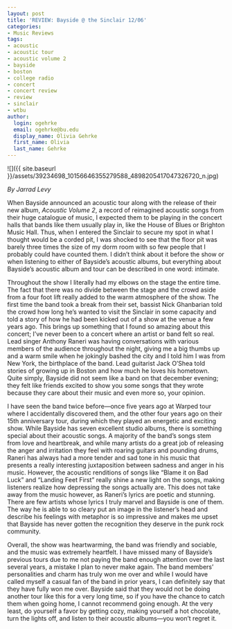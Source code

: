 ```yaml
---
layout: post
title: 'REVIEW: Bayside @ the Sinclair 12/06'
categories:
- Music Reviews
tags:
- acoustic
- acoustic tour
- acoustic volume 2
- bayside
- boston
- college radio
- concert
- concert review
- review
- sinclair
- wtbu
author:
  login: ogehrke
  email: ogehrke@bu.edu
  display_name: Olivia Gehrke
  first_name: Olivia
  last_name: Gehrke
---
```

![]({{ site.baseurl }}/assets/39234698_10156646355279588_4898205417047326720_n.jpg)

_By Jarrad Levy_

When Bayside announced an acoustic tour along with the release of their new album, _Acoustic Volume 2_, a record of reimagined acoustic songs from their huge catalogue of music, I expected them to be playing in the concert halls that bands like them usually play in, like the House of Blues or Brighton Music Hall. Thus, when I entered the Sinclair to secure my spot in what I thought would be a corded pit, I was shocked to see that the floor pit was barely three times the size of my dorm room with so few people that I probably could have counted them. I didn’t think about it before the show or when listening to either of Bayside’s acoustic albums, but everything about Bayside’s acoustic album and tour can be described in one word: intimate.

Throughout the show I literally had my elbows on the stage the entire time. The fact that there was no divide between the stage and the crowd aside from a four foot lift really added to the warm atmosphere of the show. The first time the band took a break from their set, bassist Nick Ghanbarian told the crowd how long he’s wanted to visit the Sinclair in some capacity and told a story of how he had been kicked out of a show at the venue a few years ago. This brings up something that I found so amazing about this concert; I’ve never been to a concert where an artist or band felt so real. Lead singer Anthony Raneri was having conversations with various members of the audience throughout the night, giving me a big thumbs up and a warm smile when he jokingly bashed the city and I told him I was from New York, the birthplace of the band. Lead guitarist Jack O’Shea told stories of growing up in Boston and how much he loves his hometown. Quite simply, Bayside did not seem like a band on that december evening; they felt like friends excited to show you some songs that they wrote because they care about their music and even more so, your opinion.

I have seen the band twice before—once five years ago at Warped tour where I accidentally discovered them, and the other four years ago on their 15th anniversary tour, during which they played an energetic and exciting show. While Bayside has seven excellent studio albums, there is something special about their acoustic songs. A majority of the band’s songs stem from love and heartbreak, and while many artists do a great job of releasing the anger and irritation they feel with roaring guitars and pounding drums, Raneri has always had a more tender and sad tone in his music that presents a really interesting juxtaposition between sadness and anger in his music. However, the acoustic renditions of songs like “Blame it on Bad Luck” and “Landing Feet First” really shine a new light on the songs, making listeners realize how depressing the songs actually are. This does not take away from the music however, as Raneri’s lyrics are poetic and stunning. There are few artists whose lyrics I truly marvel and Bayside is one of them. The way he is able to so cleary put an image in the listener’s head and describe his feelings with metaphor is so impressive and makes me upset that Bayside has never gotten the recognition they deserve in the punk rock community.

Overall, the show was heartwarming, the band was friendly and sociable, and the music was extremely heartfelt. I have missed many of Bayside’s previous tours due to me not paying the band enough attention over the last several years, a mistake I plan to never make again. The band members’ personalities and charm has truly won me over and while I would have called myself a casual fan of the band in prior years, I can definitely say that they have fully won me over. Bayside said that they would not be doing another tour like this for a very long time, so if you have the chance to catch them when going home, I cannot recommend going enough. At the very least, do yourself a favor by getting cozy, making yourself a hot chocolate, turn the lights off, and listen to their acoustic albums—you won’t regret it.